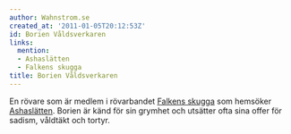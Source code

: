 ```yaml
---
author: Wahnstrom.se
created_at: '2011-01-05T20:12:53Z'
id: Borien Våldsverkaren
links:
  mention:
  - Ashaslätten
  - Falkens skugga
title: Borien Våldsverkaren
---
```


En rövare som är medlem i rövarbandet [Falkens skugga] som hemsöker [Ashaslätten]. Borien är känd
för sin grymhet och utsätter ofta sina offer för sadism, våldtäkt och tortyr.

  [Falkens skugga]: Falkens_skugga
  [Ashaslätten]: Ashaslätten